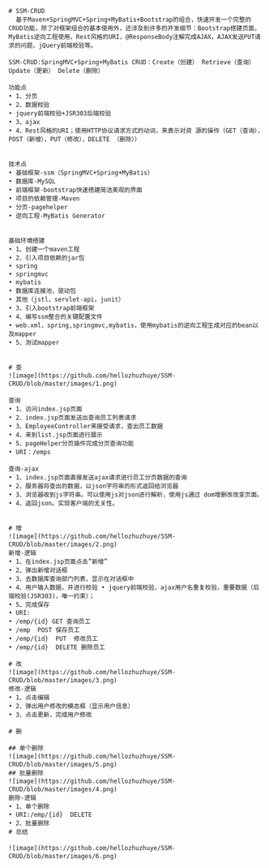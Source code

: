 	# SSM-CRUD
	  基于Maven+SpringMVC+Spring+MyBatis+Bootstrap的组合，快速开发一个完整的CRUD功能，除了对框架组合的基本使用外，还涉及到许多的开发细节：Bootstrap搭建页面，MyBatis逆向工程使用，Rest风格的URI，@ResponseBody注解完成AJAX，AJAX发送PUT请求的问题，jQuery前端校验等。

	SSM-CRUD:SpringMVC+Spring+MyBatis CRUD：Create（创建） Retrieve（查询） Update（更新） Delete（删除）  

	功能点  
	• 1、分页  
	• 2、数据校验  
	• jquery前端校验+JSR303后端校验  
	• 3、ajax  
	• 4、Rest风格的URI；使用HTTP协议请求方式的动词，来表示对资 源的操作（GET（查询），POST（新增），PUT（修改），DELETE （删除））  


	技术点  
	• 基础框架-ssm（SpringMVC+Spring+MyBatis）  
	• 数据库-MySQL  
	• 前端框架-bootstrap快速搭建简洁美观的界面  
	• 项目的依赖管理-Maven  
	• 分页-pagehelper  
	• 逆向工程-MyBatis Generator  


	基础环境搭建  
	• 1、创建一个maven工程  
	• 2、引入项目依赖的jar包  
	• spring  
	• springmvc  
	• mybatis  
	• 数据库连接池，驱动包  
	• 其他（jstl，servlet-api，junit）  
	• 3、引入bootstrap前端框架  
	• 4、编写ssm整合的关键配置文件  
	• web.xml，spring,springmvc,mybatis，使用mybatis的逆向工程生成对应的bean以及mapper  
	• 5、测试mapper  


	# 查
	![image](https://github.com/hellozhuzhuye/SSM-CRUD/blob/master/images/1.png)

	查询
	• 1、访问index.jsp页面  
	• 2、index.jsp页面发送出查询员工列表请求 
	• 3、EmployeeController来接受请求，查出员工数据  
	• 4、来到list.jsp页面进行展示  
	• 5、pageHelper分页插件完成分页查询功能  
	• URI：/emps  

	查询-ajax  
	• 1、index.jsp页面直接发送ajax请求进行员工分页数据的查询  
	• 2、服务器将查出的数据，以json字符串的形式返回给浏览器  
	• 3、浏览器收到js字符串。可以使用js对json进行解析，使用js通过 dom增删改改变页面。  
	• 4、返回json。实现客户端的无关性。 


	# 增
	![image](https://github.com/hellozhuzhuye/SSM-CRUD/blob/master/images/2.png)
	新增-逻辑  
	• 1、在index.jsp页面点击”新增”   
	• 2、弹出新增对话框  
	• 3、去数据库查询部门列表，显示在对话框中  
	• 4、用户输入数据，并进行校验 • jquery前端校验，ajax用户名重复校验，重要数据（后端校验(JSR303)，唯一约束）；  
	• 5、完成保存  
	• URI:   
	• /emp/{id} GET 查询员工   
	• /emp  POST 保存员工   
	• /emp/{id}  PUT  修改员工   
	• /emp/{id}  DELETE 删除员工  

	# 改
	![image](https://github.com/hellozhuzhuye/SSM-CRUD/blob/master/images/3.png)
	修改-逻辑   
	• 1、点击编辑   
	• 2、弹出用户修改的模态框（显示用户信息）   
	• 3、点击更新，完成用户修改  

	# 删

	## 单个删除
	![image](https://github.com/hellozhuzhuye/SSM-CRUD/blob/master/images/5.png)
	## 批量删除
	![image](https://github.com/hellozhuzhuye/SSM-CRUD/blob/master/images/4.png)
	删除-逻辑  
	• 1、单个删除   
	• URI:/emp/{id}  DELETE   
	• 2、批量删除  
	# 总结
	
	![image](https://github.com/hellozhuzhuye/SSM-CRUD/blob/master/images/6.png)
	
